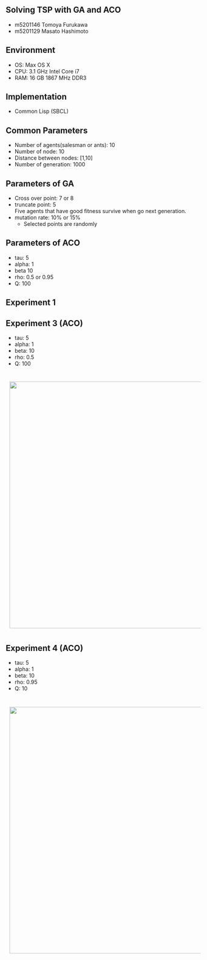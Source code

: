 ## Solving TSP with GA and ACO
- m5201146 Tomoya Furukawa
- m5201129 Masato Hashimoto



## Environment
- OS: Max OS X
- CPU: 3.1 GHz Intel Core i7
- RAM: 16 GB 1867 MHz DDR3



## Implementation
- Common Lisp (SBCL)



## Common Parameters
- Number of agents(salesman or ants): 10
- Number of node: 10
- Distance between nodes: [1,10]
- Number of generation: 1000



## Parameters of GA
- Cross over point: 7 or 8
- truncate point: 5  
  Five agents that have good fitness survive when go next generation.
- mutation rate: 10% or 15%
    - Selected points are randomly



## Parameters of ACO
- tau: 5
- alpha: 1
- beta 10
- rho: 0.5 or 0.95
- Q: 100



## Experiment 1



## Experiment 3 (ACO)
- tau: 5
- alpha: 1
- beta: 10
- rho: 0.5
- Q: 100



## 
<img src="graphs/aco_01/aco_01.gif" width="900" height="650" border="" align="center" hspace="10" vspace="10">




## Experiment 4 (ACO)
- tau: 5
- alpha: 1
- beta: 10
- rho: 0.95
- Q: 10



## 
<img src="graphs/aco_02/aco_02.gif" width="900" height="650" border="" align="center" hspace="10" vspace="10">
